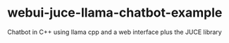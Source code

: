 # webui-juce-llama-chatbot-example
Chatbot in C++ using llama cpp and a web interface plus the JUCE library 
